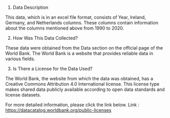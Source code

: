 1. Data Description 

This data, which is in an excel file format, consists of Year, Ireland, Germany, and Netherlands columns. These columns contain information about the columns mentioned above from 1990  to 2020.

2. How Was This Data Collected? 

These data were obtained from the Data section on the official page of the World Bank. The World Bank is a website that provides reliable data in various fields.

3. Is There a License for the Data Used? 

The World Bank, the website from which the data was obtained, has a Creative Commons Attribution 4.0 International license. This license type makes shared data publicly available according to open data standards and license datasets. 

For more detailed information, please click the link below.
Link : https://datacatalog.worldbank.org/public-licenses
